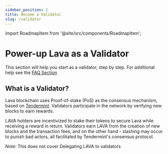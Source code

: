 ```yaml
---
sidebar_position: 2
title: Become a Validator
slug: /validator
---
```


import RoadmapItem from '@site/src/components/RoadmapItem';

# Power-up Lava as a Validator

This section will help you start as a validator, step by step.
For additional help see the [FAQ Section](/faq)

## What is a Validator?
Lava blockchain uses Proof-of-stake (PoS) as the consensus mechanism, based on [Tendermint](https://tendermint.com/). Validators participate in the network by verifying new blocks to earn rewards.

LAVA holders are incentivized to stake their tokens to secure Lava while receiving a reward in return.
Validators earn LAVA from the creation of new blocks and the transaction fees, and on the other hand - slashing may occur to punish bad actors, all facilitated by Tendermint's consensus protocol. 

_Note_: This does not cover Delegating LAVA to validators
